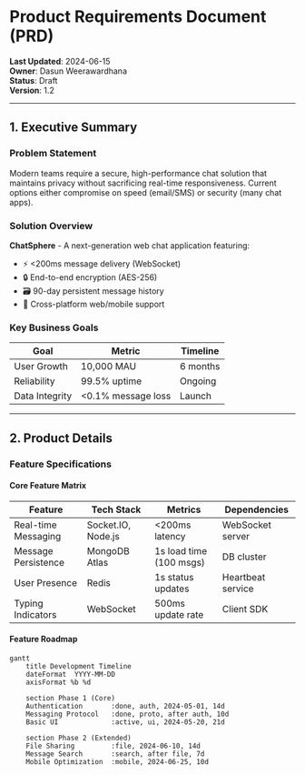 # Product Requirements Document (PRD)
**Last Updated**: 2024-06-15  
**Owner**: Dasun Weerawardhana  
**Status**: Draft  
**Version**: 1.2  

---

## 1. Executive Summary
### Problem Statement
Modern teams require a secure, high-performance chat solution that maintains privacy without sacrificing real-time responsiveness. Current options either compromise on speed (email/SMS) or security (many chat apps).

### Solution Overview
**ChatSphere** - A next-generation web chat application featuring:
- ⚡ <200ms message delivery (WebSocket)
- 🔒 End-to-end encryption (AES-256)
- 🗃️ 90-day persistent message history
- 📱 Cross-platform web/mobile support

### Key Business Goals
| Goal | Metric | Timeline |
|------|--------|----------|
| User Growth | 10,000 MAU | 6 months |
| Reliability | 99.5% uptime | Ongoing |
| Data Integrity | <0.1% message loss | Launch |

---

## 2. Product Details
### Feature Specifications
#### Core Feature Matrix
| Feature | Tech Stack | Metrics | Dependencies |
|---------|------------|---------|--------------|
| Real-time Messaging | Socket.IO, Node.js | <200ms latency | WebSocket server |
| Message Persistence | MongoDB Atlas | 1s load time (100 msgs) | DB cluster |
| User Presence | Redis | 1s status updates | Heartbeat service |
| Typing Indicators | WebSocket | 500ms update rate | Client SDK |

#### Feature Roadmap
```mermaid
gantt
    title Development Timeline
    dateFormat  YYYY-MM-DD
    axisFormat %b %d
    
    section Phase 1 (Core)
    Authentication       :done, auth, 2024-05-01, 14d
    Messaging Protocol   :done, proto, after auth, 10d
    Basic UI             :active, ui, 2024-05-20, 21d
    
    section Phase 2 (Extended)
    File Sharing         :file, 2024-06-10, 14d
    Message Search       :search, after file, 7d
    Mobile Optimization  :mobile, 2024-06-25, 10d
